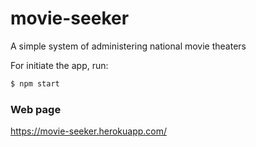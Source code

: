 # movie-seeker
A simple system of administering national movie theaters

For initiate the app, run:
```sh
$ npm start
```

### Web page
https://movie-seeker.herokuapp.com/

